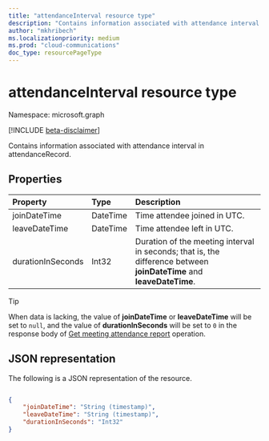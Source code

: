 ```yaml
---
title: "attendanceInterval resource type"
description: "Contains information associated with attendance interval in attendanceRecord."
author: "mkhribech"
ms.localizationpriority: medium
ms.prod: "cloud-communications"
doc_type: resourcePageType
---
```


# attendanceInterval resource type

Namespace: microsoft.graph

[!INCLUDE [beta-disclaimer](../../includes/beta-disclaimer.md)]

Contains information associated with attendance interval in attendanceRecord.

## Properties

| Property            | Type    | Description|
|:--------------------|:--------|:-----------|
| joinDateTime | DateTime | Time attendee joined in UTC. |
| leaveDateTime | DateTime | Time attendee left in UTC. |
| durationInSeconds | Int32 | Duration of the meeting interval in seconds; that is, the difference between **joinDateTime** and **leaveDateTime**. |

> [!TIP]
> When data is lacking, the value of **joinDateTime** or **leaveDateTime** will be set to `null`, and the value of **durationInSeconds** will be set to `0` in the response body of [Get meeting attendance report](/graph/api/onlinemeeting-get?view=graph-rest-beta&preserve-view=true) operation.

## JSON representation

The following is a JSON representation of the resource.

<!-- {
  "blockType": "resource",
  "optionalProperties": [

  ],
  "@odata.type": "microsoft.graph.attendanceInterval"
}-->

```json

{
    "joinDateTime": "String (timestamp)",
    "leaveDateTime": "String (timestamp)",
    "durationInSeconds": "Int32"
}
    
```
